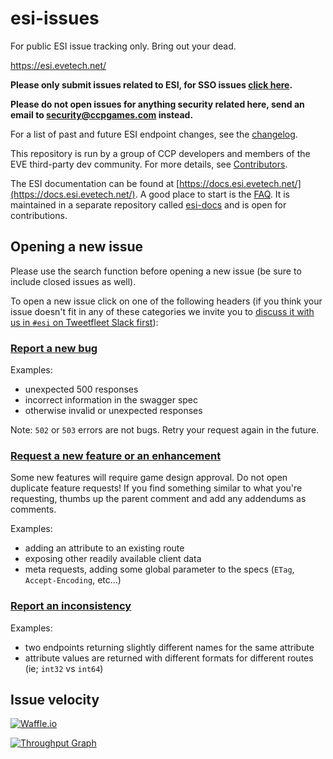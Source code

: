 # esi-issues

For public ESI issue tracking only. Bring out your dead.

https://esi.evetech.net/

**Please only submit issues related to ESI, for SSO issues [click here](https://github.com/ccpgames/sso-issues/issues).**

**Please do not open issues for anything security related here, send an email to [security@ccpgames.com](mailto:security@ccpgames.com) instead.**

For a list of past and future ESI endpoint changes, see the [changelog](changelog.md).

This repository is run by a group of CCP developers and members of the EVE third-party dev community. For more details, see [Contributors](contributors.md).

The ESI documentation can be found at [https://docs.esi.evetech.net/](https://docs.esi.evetech.net/). A good place to start is the [FAQ](https://docs.esi.evetech.net/docs/FAQ). It is maintained in a separate repository called [esi-docs](https://github.com/esi/esi-docs) and is open for contributions.

## Opening a new issue

Please use the search function before opening a new issue (be sure to include closed issues as well).

To open a new issue click on one of the following headers (if you think your issue doesn't fit in any of these categories we invite you to [discuss it with us in `#esi` on Tweetfleet Slack first](https://www.fuzzwork.co.uk/tweetfleet-slack-invites/)):

### [Report a new bug](https://github.com/esi/esi-issues/issues/new?template=bug.md)

Examples:

- unexpected 500 responses
- incorrect information in the swagger spec
- otherwise invalid or unexpected responses

Note: `502` or `503` errors are not bugs. Retry your request again in the future.

### [Request a new feature or an enhancement](https://github.com/esi/esi-issues/issues/new?template=feature_request.md)

Some new features will require game design approval. Do not open duplicate feature requests! If you find something similar to what you're requesting, thumbs up the parent comment and add any addendums as comments.

Examples:

- adding an attribute to an existing route
- exposing other readily available client data
- meta requests, adding some global parameter to the specs (`ETag`, `Accept-Encoding`, etc...)

### [Report an inconsistency](https://github.com/esi/esi-issues/issues/new?template=inconsistency.md)

Examples:

- two endpoints returning slightly different names for the same attribute
- attribute values are returned with different formats for different routes (ie; `int32` vs `int64`)

## Issue velocity

[![Waffle.io](https://badge.waffle.io/esi/esi-issues.svg?columns=new,backlog,todo,in+progress,staging)](http://waffle.io/esi/esi-issues)

[![Throughput Graph](https://graphs.waffle.io/esi/esi-issues/throughput.svg)](https://waffle.io/esi/esi-issues/metrics/throughput)
